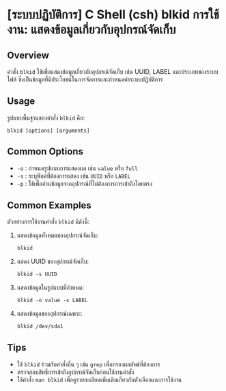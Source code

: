 # [ระบบปฏิบัติการ] C Shell (csh) blkid การใช้งาน: แสดงข้อมูลเกี่ยวกับอุปกรณ์จัดเก็บ

## Overview
คำสั่ง `blkid` ใช้เพื่อแสดงข้อมูลเกี่ยวกับอุปกรณ์จัดเก็บ เช่น UUID, LABEL และประเภทของระบบไฟล์ ซึ่งเป็นข้อมูลที่มีประโยชน์ในการจัดการและกำหนดค่าระบบปฏิบัติการ

## Usage
รูปแบบพื้นฐานของคำสั่ง `blkid` คือ:

```
blkid [options] [arguments]
```

## Common Options
- `-o` : กำหนดรูปแบบการแสดงผล เช่น `value` หรือ `full`
- `-s` : ระบุฟิลด์ที่ต้องการแสดง เช่น `UUID` หรือ `LABEL`
- `-p` : ใช้เพื่ออ่านข้อมูลจากอุปกรณ์ที่ไม่ต้องการการเข้าถึงโดยตรง

## Common Examples
ตัวอย่างการใช้งานคำสั่ง `blkid` มีดังนี้:

1. แสดงข้อมูลทั้งหมดของอุปกรณ์จัดเก็บ:
   ```csh
   blkid
   ```

2. แสดง UUID ของอุปกรณ์จัดเก็บ:
   ```csh
   blkid -s UUID
   ```

3. แสดงข้อมูลในรูปแบบที่กำหนด:
   ```csh
   blkid -o value -s LABEL
   ```

4. แสดงข้อมูลของอุปกรณ์เฉพาะ:
   ```csh
   blkid /dev/sda1
   ```

## Tips
- ใช้ `blkid` ร่วมกับคำสั่งอื่น ๆ เช่น `grep` เพื่อกรองผลลัพธ์ที่ต้องการ
- ตรวจสอบสิทธิ์การเข้าถึงอุปกรณ์จัดเก็บก่อนใช้งานคำสั่ง
- ใช้คำสั่ง `man blkid` เพื่อดูรายละเอียดเพิ่มเติมเกี่ยวกับตัวเลือกและการใช้งาน